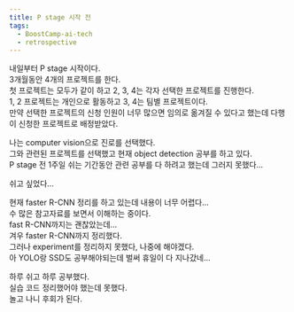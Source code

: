 ```yaml
---
title: P stage 시작 전
tags:
  - BoostCamp-ai-tech
  - retrospective
---
```


내일부터 P stage 시작이다.  
3개월동안 4개의 프로젝트를 한다.  
첫 프로젝트는 모두가 같이 하고 2, 3, 4는 각자 선택한 프로젝트를 진행한다.  
1, 2 프로젝트는 개인으로 활동하고 3, 4는 팀별 프로젝트이다.  
만약 선택한 프로젝트의 신청 인원이 너무 많으면 임의로 옮겨질 수 있다고 했는데 다행이 신청한 프로젝트로 배정받았다.  

나는 computer vision으로 진로를 선택했다.  
그와 관련된 프로젝트를 선택했고 현재 object detection 공부를 하고 있다.  
P stage 전 1주일 쉬는 기간동안 관련 공부를 다 하려고 했는데 그러지 못했다...  

쉬고 싶었다...  

현재 faster R-CNN 정리를 하고 있는데 내용이 너무 어렵다...  
수 많은 참고자료를 보면서 이해하는 중이다.  
fast R-CNN까지는 괜찮았는데...  
겨우 faster R-CNN까지 정리했다.  
그러나 experiment를 정리하지 못했다, 나중에 해야겠다.  
아 YOLO랑 SSD도 공부해야되는데 벌써 휴일이 다 지나갔네...  

하루 쉬고 하루 공부했다.  
실습 코드 정리했어야 했는데 못했다.  
놀고 나니 후회가 된다.  
